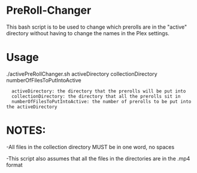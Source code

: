 # PreRoll-Changer
This bash script is to be used to change which prerolls are in the "active" directory without having to change the names in the Plex settings.

# Usage
  ./activePreRollChanger.sh activeDirectory collectionDirectory numberOfFilesToPutIntoActive
  
      activeDirectory: the directory that the prerolls will be put into
      collectionDirectory: the directory that all the prerolls sit in
      numberOfFilesToPutIntoActive: the number of prerolls to be put into the activeDirectory
  
# NOTES:
  -All files in the collection directory MUST be in one word, no spaces
  
  -This script also assumes that all the files in the directories are in the .mp4 format
